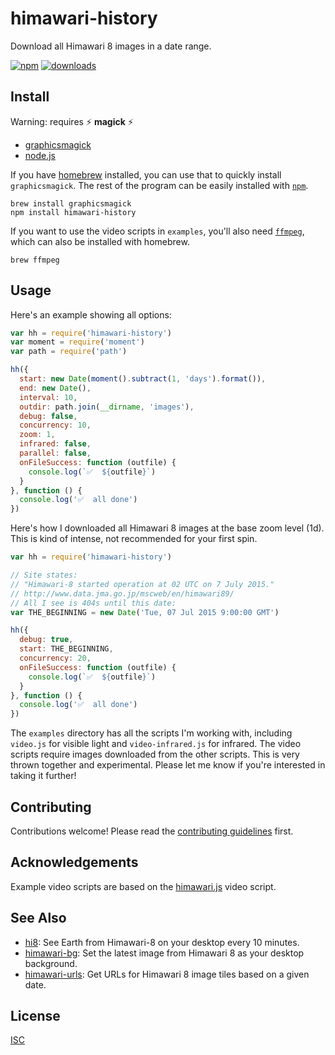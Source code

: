 # himawari-history

Download all Himawari 8 images in a date range.

[![npm][1]][2]
[![downloads][3]][2]

[1]: https://img.shields.io/npm/v/himawari-history.svg
[2]: https://www.npmjs.com/package/himawari-history
[3]: https://img.shields.io/npm/dm/himawari-history.svg

## Install

Warning: requires :zap: **magick** :zap:

* [graphicsmagick](http://www.graphicsmagick.org)
* [node.js](https://nodejs.org/en/download/)

If you have [homebrew](http://brew.sh/) installed, you can use that to quickly install `graphicsmagick`. The rest of the program can be easily installed with [`npm`](https://www.npmjs.com/).

```
brew install graphicsmagick
npm install himawari-history
```

If you want to use the video scripts in `examples`, you'll also need [`ffmpeg`](https://www.ffmpeg.org), which can also be installed with homebrew.

```
brew ffmpeg
```

## Usage

Here's an example showing all options:

```js
var hh = require('himawari-history')
var moment = require('moment')
var path = require('path')

hh({
  start: new Date(moment().subtract(1, 'days').format()),
  end: new Date(),
  interval: 10,
  outdir: path.join(__dirname, 'images'),
  debug: false,
  concurrency: 10,
  zoom: 1,
  infrared: false,
  parallel: false,
  onFileSuccess: function (outfile) {
    console.log(`✅  ${outfile}`)
  }
}, function () {
  console.log('✅  all done')
})
```

Here's how I downloaded all Himawari 8 images at the base zoom level (1d). This is kind of intense, not recommended for your first spin.

```js
var hh = require('himawari-history')

// Site states:
// "Himawari-8 started operation at 02 UTC on 7 July 2015."
// http://www.data.jma.go.jp/mscweb/en/himawari89/
// All I see is 404s until this date:
var THE_BEGINNING = new Date('Tue, 07 Jul 2015 9:00:00 GMT')

hh({
  debug: true,
  start: THE_BEGINNING,
  concurrency: 20,
  onFileSuccess: function (outfile) {
    console.log(`✅  ${outfile}`)
  }
}, function () {
  console.log('✅  all done')
})
```

The `examples` directory has all the scripts I'm working with, including `video.js` for visible light and `video-infrared.js` for infrared. The video scripts require images downloaded from the other scripts. This is very thrown together and experimental. Please let me know if you're interested in taking it further!

## Contributing

Contributions welcome! Please read the [contributing guidelines](CONTRIBUTING.md) first.

## Acknowledgements

Example video scripts are based on the [himawari.js](https://github.com/jakiestfu/himawari.js) video script.

## See Also

- [hi8](https://github.com/ungoldman/hi8): See Earth from Himawari-8 on your desktop every 10 minutes.
- [himawari-bg](https://github.com/ungoldman/himawari-bg): Set the latest image from Himawari 8 as your desktop background.
- [himawari-urls](https://github.com/ungoldman/himawari-urls): Get URLs for Himawari 8 image tiles based on a given date.

## License

[ISC](LICENSE.md)
